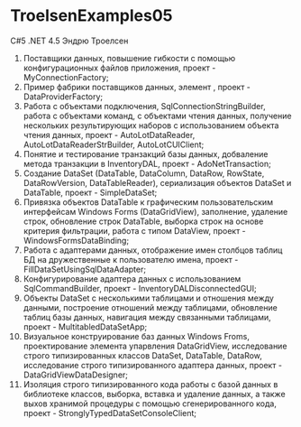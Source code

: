 # TroelsenExamples05
C#5 .NET 4.5 Эндрю Троелсен
1) Поставщики данных, повышение гибкости с помощью конфигурационных файлов приложения, проект - MyConnectionFactory;
2) Пример фабрики поставщиков данных, элемент <connectionStrings>, проект - DataProviderFactory;
3) Работа с объектами подключения, SqlConnectionStringBuilder, работа с объектами команд, с объектами чтения данных, получение нескольких результирующих наборов с использованием объекта чтения данных, проект - AutoLotDataReader, AutoLotDataReaderStrBuilder, AutoLotCUIClient;
4) Понятие и тестирование транзакций базы данных, добваление метода транзакции в InventoryDAL, проект - AdoNetTransaction;
5) Создание DataSet (DataTable, DataColumn, DataRow, RowState, DataRowVersion, DataTableReader), сериализация объектов DataSet и DataTable, проект - SimpleDataSet;
6) Привязка объектов DataTable к графическим пользовательским интерфейсам Windows Forms (DataGridView), заполнение, удаление строк, обновление строк DataTable, выборка строк на основе критерия фильтрации, работа с типом DataView, проект - WindowsFormsDataBinding;
7) Работа с адаптерами данных, отображение имен столбцов таблиц БД на дружественные к пользователю имена, проект - FillDataSetUsingSqlDataAdapter;
8) Конфигурирование адаптера данных с использованием SqlCommandBuilder, проект - InventoryDALDisconnectedGUI;
9) Объекты DataSet с несколькими таблицами и отношения между данными, построение отношений между таблицами, обновление таблиц базы данных, навигация между связанными таблицами, проект - MultitabledDataSetApp;
10) Визуальное конструирование баз данных Windows Froms, проектирование элемента упарвления DataGridView, исследование строго типизированных классов DataSet, DataTable, DataRow, исследование строго типизированного адаптера данных, проект - DataGridViewDataDesigner;
11) Изоляция строго типизированного кода работы с базой данных в библиотеке классов, выборка, вставка и удаление данных, а также выхов хранимой процедуры с помощью сгенерированного кода, проект - StronglyTypedDataSetConsoleClient;
